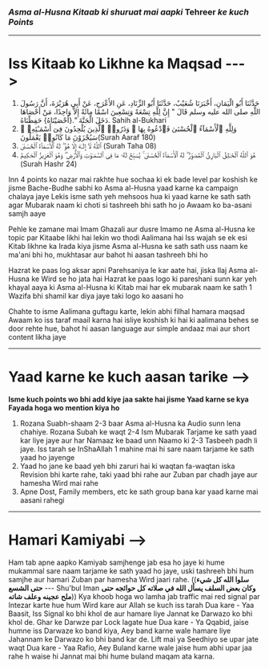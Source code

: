 ### ***Asma al-Husna Kitaab ki shuruat mai aapki*** **Tehreer** ***ke kuch Points***
***
# Iss Kitaab ko Likhne ka Maqsad ---> 
1. حَدَّثَنَا أَبُو الْيَمَانِ، أَخْبَرَنَا شُعَيْبٌ، حَدَّثَنَا أَبُو الزِّنَادِ، عَنِ الأَعْرَجِ، عَنْ أَبِي هُرَيْرَةَ، أَنَّ رَسُولَ اللَّهِ صلى الله عليه وسلم قَالَ  " إِنَّ لِلَّهِ تِسْعَةً وَتِسْعِينَ اسْمًا مِائَةً إِلاَّ وَاحِدًا، مَنْ أَحْصَاهَا دَخَلَ الْجَنَّةَ ".{أَحْصَيْنَاهُ} حَفِظْنَاهُ. Sahih al-Bukhari
2. وَلِلَّهِ ٱلْأَسْمَآءُ ٱلْحُسْنَىٰ فَٱدْعُوهُ بِهَا ۖ وَذَرُوا۟ ٱلَّذِينَ يُلْحِدُونَ فِىٓ أَسْمَـٰٓئِهِۦ ۚ سَيُجْزَوْنَ مَا كَانُوا۟ يَعْمَلُونَ(Surah Aaraf 180)
3. ٱللَّهُ لَآ إِلَـٰهَ إِلَّا هُوَ ۖ لَهُ ٱلْأَسْمَآءُ ٱلْحُسْنَىٰ (Surah Taha 08)
4. هُوَ ٱللَّهُ ٱلْخَـٰلِقُ ٱلْبَارِئُ ٱلْمُصَوِّرُ ۖ لَهُ ٱلْأَسْمَآءُ ٱلْحُسْنَىٰ ۚ يُسَبِّحُ لَهُۥ مَا فِى ٱلسَّمَـٰوَٰتِ وَٱلْأَرْضِ ۖ وَهُوَ ٱلْعَزِيزُ ٱلْحَكِيمُ (Surah Hashr 24)

Inn 4 points ko nazar mai rakhte hue sochaa ki ek bade level par koshish ke jisme Bache-Budhe sabhi ko Asma al-Husna yaad karne ka campaign chalaya jaye
Lekis isme sath yeh mehsoos hua ki yaad karne ke sath sath agar Mubarak naam ki choti si tashreeh bhi sath ho jo Awaam ko ba-asani samjh aaye

Pehle ke zamane mai Imam Ghazali aur dusre Imamo ne Asma al-Husna ke topic par Kitaabe likhi hai lekin wo thodi Aalimana hai
Iss wajah se ek esi Kitab likhne ka Irada kiya jisme Asma al-Husna ke sath sath uss naam ke ma'ani bhi ho, mukhtasar aur bahot hi aasan tashreeh bhi ho

Hazrat ke paas log aksar apni Parehsaniya le kar aate hai,  jiska Ilaj Asma al-Husna ke Wird se ho jata hai
Hazrat ke paas logo ki pareshani sunn kar yeh khayal aaya ki Asma al-Husna ki Kitab mai har ek mubarak naam ke sath 1 Wazifa bhi shamil kar diya jaye taki logo ko aasani ho

Chahte to isme Aalimana guftagu karte, lekin abhi filhal hamara maqsad Awaam ko iss taraf maail karna hai isliye koshish ki hai ki aalimana behes se door rehte hue, bahot hi aasan language  aur simple andaaz mai aur short content likha jaye
***
# Yaad karne ke kuch aasan tarike -->
**Isme kuch points wo bhi add kiye jaa sakte hai jisme Yaad karne se kya Fayada hoga wo mention kiya ho**
1. Rozana Suabh-shaam 2-3 baar Asma al-Husna ka Audio sunn lena chahiye. Rozana Subah ke waqt 2-4 Ism Mubarak Tarjame ke sath yaad kar liye jaye aur har Namaaz ke baad unn Naamo ki 2-3 Tasbeeh padh li jaye. Iss tarah se InShaAllah 1 mahine mai hi sare naam tarjame ke sath yaad ho jayenge
2. Yaad ho jane ke baad yeh bhi zaruri hai ki waqtan fa-waqtan iska Revision bhi karte rahe, taki yaad bhi rahe aur Zuban par chadh jaye aur hamesha Wird mai rahe
3. Apne Dost, Family members, etc ke sath group bana kar yaad karne mai aasani rahegi
***
# Hamari Kamiyabi -->
Ham tab apne aapko Kamiyab samjhenge jab esa ho jaye ki hume mukammal sare naam tarjame ke sath yaad ho jaye, uski tashreeh bhi hum samjhe aur hamari Zuban par hamesha Wird jaari rahe.
	((**سلوا الله كل شيء حتى الشسع** --- Shu'bul Iman
	**وكان بعض السلف يسأل الله في صلاته كل حوائجه حتى ملح عجينه وعلف شاته**))
Kya khoob hoga wo lamha jab traffic mai red signal par Intezar karte hue hum Wird kare aur Allah se kuch iss tarah Dua kare - Yaa Baasit, Iss Signal ko bhi khol de aur hamare liye Jannat ke Darwazo ko bhi khol de.
Ghar ke Darwze par Lock lagate hue Dua kare - Ya Qqabid, jaise humne iss Darwaze ko band kiya, Aey band karne wale hamare liye Jahannam ke Darwazo ko bhi band kar de.
Lift mai ya Seedhiyo se upar jate waqt Dua kare - Yaa Rafio, Aey Buland karne wale jaise hum abhi upar jaa rahe h waise hi Jannat mai bhi hume buland maqam ata karna.